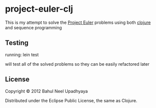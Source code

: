 # project-euler-clj

This is my attempt to solve the [Project Euler](http://projecteuler.net) problems
using both [clojure](http://clojure.github.com) and sequence programming 

## Testing

running:
    lein test

will test all of the solved problems so they can be easily refactored later 

## License

Copyright © 2012 Bahul Neel Upadhyaya

Distributed under the Eclipse Public License, the same as Clojure.
